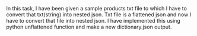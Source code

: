 In this task, I have been given a sample products txt file to which I have to convert that txt(string) into nested json. Txt file is a  flattened json and now I have to convert that file into nested json. I have implemented this using python unflattened function and make a new dictionary.json output.

